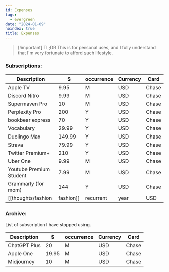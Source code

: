 ```yaml
---
id: Expenses
tags:
  - evergreen
date: "2024-01-09"
noindex: true
title: Expenses
---
```


> [!important] TL;DR
> This is for personal uses, and I fully understand that I'm very fortunate to afford such lifestyle.

### Subscriptions:

| Description | $ | occurrence | Currency | Card |
| ---- | ---- | ---- | ---- | ---- |
| Apple TV | 9.95 | M | USD | Chase |
| Discord Nitro | 9.99 | M | USD | Chase |
| Supermaven Pro | 10 | M | USD | Chase |
| Perplexity Pro | 200 | Y | USD | Chase |
| bookbear express | 70 | Y | USD | Chase |
| Vocabulary | 29.99 | Y | USD | Chase |
| Duolingo Max | 149.99 | Y | USD | Chase |
| Strava | 79.99 | Y | USD | Chase |
| Twitter Premium+ | 210 | Y | USD | Chase |
| Uber One | 9.99 | M | USD | Chase |
| Youtube Premium Student | 7.99 | M | USD | Chase |
| Grammarly (for mom) | 144 | Y | USD | Chase |
| [[thoughts/fashion|fashion]] | recurrent | year | USD | Chase |


### Archive:

List of subscription I have stopped using.

| Description | $ | occurrence | Currency | Card |
| ---- | ---- | ---- | ---- | ---- |
| ChatGPT Plus | 20 | M | USD | Chase |
| Apple One | 19.95 | M | USD | Chase |
| Midjourney | 10 | M | USD | Chase |
